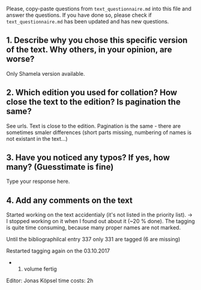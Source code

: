 

Please, copy-paste questions from `text_questionnaire.md` into this file and answer the questions.
If you have done so, please check if `text_questionnaire.md` has been updated and has new questions.

## 1. Describe why you chose this specific version of the text. Why others, in your opinion, are worse?

Only Shamela version available. 

## 2. Which edition you used for collation? How close the text to the edition? Is pagination the same?

See urls. Text is close to the edition. Pagination is the same - there are sometimes smaler differences (short parts missing, numbering of names is not existant in the text...)

## 3. Have you noticed any typos? If yes, how many? (Guesstimate is fine)

Type your response here.

## 4. Add any comments on the text

Started working on the text accidentialy (it's not listed in the priority list). 
-> I stopped working on it when I found out about it (~20 % done).
The tagging is quite time consuming, because many proper names are not marked.

Until the bibliographilcal entry 337 only 331 are tagged (6 are missing)

Restarted tagging again on the 03.10.2017
- 1. volume fertig

Editor: Jonas Köpsel
time costs: 2h